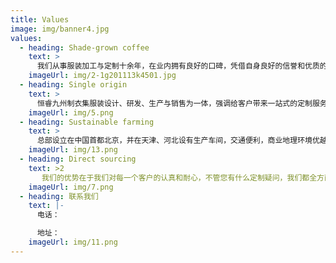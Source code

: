 ```yaml
---
title: Values
image: img/banner4.jpg
values:
  - heading: Shade-grown coffee
    text: >
      我们从事服装加工与定制十余年，在业内拥有良好的口碑，凭借自身良好的信誉和优质的服务及产品持续稳定而快速的发展，奠定了君典制衣在工作服制服行业的的主导地位，成为众多优秀企业的长期稳定的工服供应商！
    imageUrl: img/2-1g201113k4501.jpg
  - heading: Single origin
    text: >
      恒睿九州制衣集服装设计、研发、生产与销售为一体，强调给客户带来一站式的定制服务体验，让您足不出户即可拥有自己的企业工作服！全程业务员一对一上门为您解决所有疑问，样衣、面料样板、制作方案等统统帮您搞定！
    imageUrl: img/5.png
  - heading: Sustainable farming
    text: >
      总部设立在中国首都北京，并在天津、河北设有生产车间，交通便利，商业地理环境优越！我们的宗旨是依靠质量，拓展市场，优质服务，取信用户。诚信、负责和交货迅速是我们的经营理念，热情欢迎海内外客户光临，感受我们奉献的热情服务！
    imageUrl: img/13.png
  - heading: Direct sourcing
    text: >2
       我们的优势在于我们对每一个客户的认真和耐心，不管您有什么定制疑问，我们都全方面配合您解决掉所有的问题，让您感受到我们的热情！因服装质量得以立足，因服务品质得以发展！君典制衣期待与您合作共赢！
    imageUrl: img/7.png
  - heading: 联系我们
    text: |-
      电话：

      地址：
    imageUrl: img/11.png
---
```

